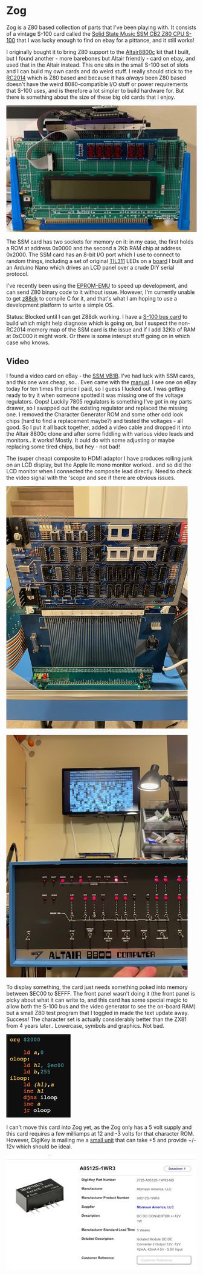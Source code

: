 # Zog

Zog is a Z80 based collection of parts that I've been playing with. It consists of a vintage S-100 card called the [Solid State Music SSM CB2 Z80 CPU S-100](http://www.s100computers.com/Hardware%20Folder/SSM/Z80%20CPU%20Board/Z80%20CPU.htm) that I was lucky enough to find on ebay for a pittance, and it still works!

I originally bought it to bring Z80 support to the [Altair8800c](https://deramp.com/altair_8800c.html) kit that I built, but I found another - more barebones but Altair friendly - card on ebay, and used that in the Altair instead. This one sits in the small S-100 set of slots and I can build my own cards and do weird stuff. I really should stick to the [RC2014](https://rc2014.co.uk) which is Z80 based and because it has *always* been Z80 based doesn't have the weird 8080-compatible I/O stuff or power requirements that S-100 uses, and is therefore a lot simpler to build hardware for. But there is something about the size of these big old cards that I enjoy.

![](zog.jpg)

The SSM card has two sockets for memory on it: in my case, the first holds a ROM at address 0x0000 and the second a 2Kb RAM chip at address 0x2000. The SSM card has an 8-bit I/O port which I use to connect to random things, including a set of original [TIL311](https://www.hackster.io/news/build-a-replica-til311-with-22-leds-and-an-atmega328p-e2fac423b974) LEDs on a [board](https://github.com/GrantMeStrength/Electronics/tree/master/TIL%20Display) I built and an Arduino Nano which drives an LCD panel over a crude DIY serial protocol.

I've recently been using the [EPROM-EMU](https://www.tindie.com/products/mygeekyhobby/eprom-emulator-diy-arduino/) to speed up development, and can send Z80 binary code to it without issue. However, I'm currently unable to get [z88dk](https://z88dk.org/site/) to compile C for it, and that's what I am hoping to use a development platform to write a simple OS.

Status: Blocked until I can get Z88dk working. I have a [S-100 bus card](https://deramp.com/downloads/mfe_archive/010-S100%20Computers%20and%20Boards/01-Jade/10-Jade%20S100%20Boards/Jade%20Bus%20Probes/Jade%20S100%20Bus%20Probe%20card.pdf) to build which might help diagnose which is going on, but I suspect the non-RC2014 memory map of the SSM card is the issue and if I add 32Kb of RAM at 0xC000 it might work. Or there is some interupt stuff going on in which case who knows.

## Video

I found a video card on eBay - the [SSM VB1B](https://wiki.theretrowagon.com/wiki/SSM_VB1B). I've had luck with SSM cards, and this one was cheap, so... Even came with the [manual](http://www.s100computers.com/Hardware%20Manuals/SSM/SSM%20VDB-1.pdf). I see one on eBay today for ten times the price I paid, so I guess I lucked out. I was getting ready to try it when someone spotted it was missing one of the voltage regulators. Oops! Luckily 7805 regulators is something I've got in my parts drawer, so I swapped out the existing regulator and replaced the missing one. I removed the Character Generator ROM and some other odd look chips (hard to find a replacement maybe?) and tested the voltages - all good. So I put it all back together, added a video cable and dropped it into the Altair 8800c clone and after some fiddling with various video leads and monitors.. it works! Mostly. It ould do with some adjusting or maybe replacing some tired chips, but hey - not bad! 

The (super cheap) composite to HDMI adaptor I have produces rolling junk on an LCD display, but the Apple IIc mono monitor worked.. and so did the LCD monitor when I connected the composite lead directly. Need to check the video signal with the 'scope and see if there are obvious issues.

![](1.jpeg)

![](3.jpeg)

To display something, the card just needs something poked into memory between $EC00 to $EFFF. The front panel wasn't doing it (the front panel is picky about what it can write to, and this card has some special magic to allow both the S-100 bus and the video generator to see the on-board RAM) but a small Z80 test program that I toggled in made the text update away. Success! The character set is actually considerably better than the ZX81 from 4 years later.. Lowercase, symbols and graphics. Not bad.

![](2.jpeg)

I can't move this card into Zog yet, as the Zog only has a 5 volt supply and this card requires a few milliamps at 12 and -3 volts for that character ROM. However, DigiKey is mailing me a [small unit](https://www.digikey.com/en/products/detail/mornsun-america-llc/A0512S-1WR3/13168378) that can take +5 and provide +/- 12v which should be ideal. 

![](4.jpeg)
